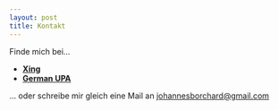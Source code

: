 ```yaml
---
layout: post
title: Kontakt
---
```


Finde mich bei…

*   **[Xing](https://www.xing.com/profile/Johannes_Borchard3)**
*   **[German UPA](http://germanupa.de/benutzer/johannes-borchard-3509/)**

… oder schreibe mir gleich eine Mail an [johannesborchard@gmail.com](mailto:johannesborchard@gmail.com?Subject=Kontaktanfrage:%20Usability%20Report)
